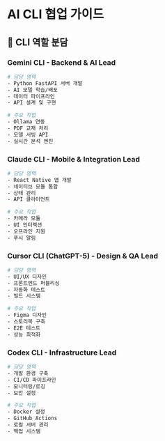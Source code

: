# AI CLI 협업 가이드

## 🤖 CLI 역할 분담

### Gemini CLI - Backend & AI Lead
```bash
# 담당 영역
- Python FastAPI 서버 개발
- AI 모델 학습/배포
- 데이터 파이프라인
- API 설계 및 구현

# 주요 작업
- Ollama 연동
- PDF 교재 처리
- 모델 서빙 API
- 실시간 분석 엔진
```

### Claude CLI - Mobile & Integration Lead  
```bash
# 담당 영역
- React Native 앱 개발
- 네이티브 모듈 통합
- 상태 관리
- API 클라이언트

# 주요 작업
- 카메라 모듈
- UI 인터랙션
- 오프라인 지원
- 푸시 알림
```

### Cursor CLI (ChatGPT-5) - Design & QA Lead
```bash
# 담당 영역
- UI/UX 디자인
- 프론트엔드 퍼블리싱
- 자동화 테스트
- 빌드 시스템

# 주요 작업
- Figma 디자인
- 스토리북 구축
- E2E 테스트
- 성능 최적화
```

### Codex CLI - Infrastructure Lead
```bash
# 담당 영역
- 개발 환경 구축
- CI/CD 파이프라인
- 모니터링/로깅
- 보안 설정

# 주요 작업
- Docker 설정
- GitHub Actions
- 로컬 서버 관리
- 백업 시스템
```
